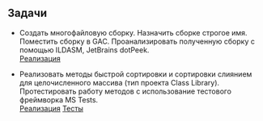 ## Задачи
- Cоздать многофайловую сборку. Назначить сборке строгое имя. Поместить сборку в GAC. Проанализировать полученную сборку с помощью ILDASM, JetBrains dotPeek.<br/>
[Реализация](https://github.com/IlyaDvortsevoy/NET.S.2018.Dvortsevoy.01/tree/master/StronglyNamedAssembly)

- Реализовать методы быстрой сортировки и сортировки слиянием для целочисленного массива (тип проекта Class Library). Протестировать работу методов с использование тестового фреймворка MS Tests.<br/>
[Реализация](https://github.com/IlyaDvortsevoy/NET.S.2018.Dvortsevoy.01/blob/master/Sort/Algorithm.cs)
[Тесты](https://github.com/IlyaDvortsevoy/NET.S.2018.Dvortsevoy.01/blob/master/Sort.Tests/UnitTest1.cs)
